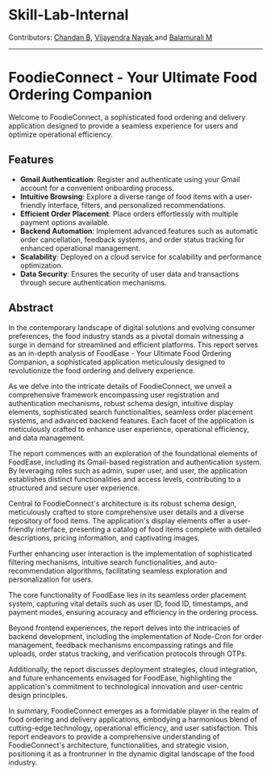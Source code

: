 ﻿# Skill-Lab-Internal

Contributors:
 [Chandan B](https://github.com/ChandanB17), [Vijayendra Nayak ](https://github.com/VijayendraNayak) and [Balamurali M](https://github.com/balamurali950)

---

# FoodieConnect - Your Ultimate Food Ordering Companion

Welcome to FoodieConnect, a sophisticated food ordering and delivery application designed to provide a seamless experience for users and optimize operational efficiency.

## Features

- **Gmail Authentication**: Register and authenticate using your Gmail account for a convenient onboarding process.
- **Intuitive Browsing**: Explore a diverse range of food items with a user-friendly interface, filters, and personalized recommendations.
- **Efficient Order Placement**: Place orders effortlessly with multiple payment options available.
- **Backend Automation**: Implement advanced features such as automatic order cancellation, feedback systems, and order status tracking for enhanced operational management.
- **Scalability**: Deployed on a cloud service for scalability and performance optimization.
- **Data Security**: Ensures the security of user data and transactions through secure authentication mechanisms.

## Abstract
In the contemporary landscape of digital solutions and evolving consumer preferences, the food industry stands as a pivotal domain witnessing a surge in demand for streamlined and efficient platforms. This report serves as an in-depth analysis of FoodEase - Your Ultimate Food Ordering Companion, a sophisticated application meticulously designed to revolutionize the food ordering and delivery experience.

As we delve into the intricate details of FoodieConnect, we unveil a comprehensive framework encompassing user registration and authentication mechanisms, robust schema design, intuitive display elements, sophisticated search functionalities, seamless order placement systems, and advanced backend features. Each facet of the application is meticulously crafted to enhance user experience, operational efficiency, and data management.

The report commences with an exploration of the foundational elements of FoodEase, including its Gmail-based registration and authentication system. By leveraging roles such as admin, super user, and user, the application establishes distinct functionalities and access levels, contributing to a structured and secure user experience.

Central to FoodieConnect's architecture is its robust schema design, meticulously crafted to store comprehensive user details and a diverse repository of food items. The application's display elements offer a user-friendly interface, presenting a catalog of food items complete with detailed descriptions, pricing information, and captivating images.

Further enhancing user interaction is the implementation of sophisticated filtering mechanisms, intuitive search functionalities, and auto-recommendation algorithms, facilitating seamless exploration and personalization for users.

The core functionality of FoodEase lies in its seamless order placement system, capturing vital details such as user ID, food ID, timestamps, and payment modes, ensuring accuracy and efficiency in the ordering process.

Beyond frontend experiences, the report delves into the intricacies of backend development, including the implementation of Node-Cron for order management, feedback mechanisms encompassing ratings and file uploads, order status tracking, and verification protocols through OTPs.

Additionally, the report discusses deployment strategies, cloud integration, and future enhancements envisaged for FoodEase, highlighting the application's commitment to technological innovation and user-centric design principles.

In summary, FoodieConnect emerges as a formidable player in the realm of food ordering and delivery applications, embodying a harmonious blend of cutting-edge technology, operational efficiency, and user satisfaction. This report endeavors to provide a comprehensive understanding of FoodieConnect's architecture, functionalities, and strategic vision, positioning it as a frontrunner in the dynamic digital landscape of the food industry.




